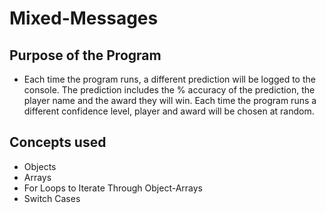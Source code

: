 # Mixed-Messages

## Purpose of the Program

- Each time the program runs, a different prediction will be logged to the console. The prediction includes the % accuracy of the prediction, the player name and the award they will win. Each time the program runs a different confidence level, player and award will be chosen at random.

## Concepts used

- Objects
- Arrays
- For Loops to Iterate Through Object-Arrays
- Switch Cases
